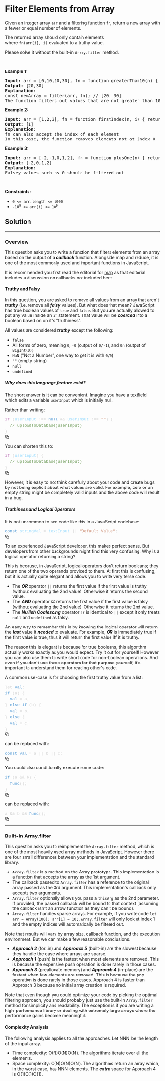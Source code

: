 <h1>Filter Elements from Array</h1>
<div class="px-5 pt-4"><div class="_1l1MA" data-track-load="qd_description_content"><p>Given an integer array&nbsp;<code>arr</code>&nbsp;and a filtering&nbsp;function&nbsp;<code>fn</code>,&nbsp;return&nbsp;a new array with a fewer or equal number of elements.</p>

<p>The returned array should only contain elements where&nbsp;<code>fn(arr[i],&nbsp;i)</code>&nbsp;evaluated to a truthy value.</p>

<p>Please solve it without the built-in <code>Array.filter</code> method.</p>

<p>&nbsp;</p>
<p><strong class="example">Example 1:</strong></p>

<pre><strong>Input:</strong> arr = [0,10,20,30], fn = function greaterThan10(n) { return n &gt; 10; }
<strong>Output:</strong> [20,30]
<strong>Explanation:</strong>
const newArray = filter(arr, fn); // [20, 30]
The function filters out values that are not greater than 10</pre>

<p><strong class="example">Example 2:</strong></p>

<pre><strong>Input:</strong> arr = [1,2,3], fn = function firstIndex(n, i) { return i === 0; }
<strong>Output:</strong> [1]
<strong>Explanation:</strong>
fn can also accept the index of each element
In this case, the function removes elements not at index 0
</pre>

<p><strong class="example">Example 3:</strong></p>

<pre><strong>Input:</strong> arr = [-2,-1,0,1,2], fn = function plusOne(n) { return n + 1 }
<strong>Output:</strong> [-2,0,1,2]
<strong>Explanation:</strong>
Falsey values such as 0 should be filtered out
</pre>

<p>&nbsp;</p>
<p><strong>Constraints:</strong></p>

<ul>
	<li><code>0 &lt;= arr.length &lt;= 1000</code></li>
	<li><code><font face="monospace">-10<sup>9</sup>&nbsp;&lt;= arr[i] &lt;= 10<sup>9</sup></font></code></li>
</ul>
</div></div>

<div class="_16yfq _2YoR3"><h2 id="solution">Solution</h2>
<hr>
<h3 id="overview">Overview</h3>
<p>This question asks you to write a function that filters elements from an array based on the output of a <em><strong>callback</strong></em> function. Alongside map and reduce, it is one of the most commonly used and important functions in JavaScript.</p>
<p>It is recommended you first read the editorial for <a href="https://leetcode.com/problems/apply-transform-over-each-element-in-array//editorial" target="_blank">map</a> as that editorial includes a discussion on callbacks not included here.</p>
<h4 id="truthy-and-falsy">Truthy and Falsy</h4>
<p>In this question, you are asked to remove all values from an array that aren't <em><strong>truthy</strong></em> (i.e. remove all <em><strong>falsy</strong></em> values). But what does that mean? JavaScript has true boolean values of <code>true</code> and <code>false</code>. But you are actually allowed to put any value inside an <code>if</code> statement. That value will be <em><strong>coerced</strong></em> into a boolean based on on it's "truthiness".</p>
<p>All values are considered <em><strong>truthy</strong></em> except the following:</p>
<ul>
<li><code>false</code></li>
<li>All forms of zero, meaning <code>0</code>, <code>-0</code> (output of <code>0/-1</code>), and <code>0n</code> (output of <code>BigInt(0)</code>)</li>
<li><code>NaN</code> ("Not a Number", one way to get it is with <code>0/0</code>)</li>
<li><code>""</code> (empty string)</li>
<li><code>null</code></li>
<li><code>undefined</code></li>
</ul>
<h5 id="why-does-this-language-feature-exist">Why does this language feature exist?</h5>
<p>The short answer is it can be convenient. Imagine you have a textfield which edits a variable <code>userInput</code> which is initially null.</p>
<p>Rather than writing:</p>
<div class="mb-6 rounded-lg px-3 py-2.5 font-menlo text-sm bg-fill-3 dark:bg-dark-fill-3"><div class="group relative" translate="no"><pre style="color: rgb(212, 212, 212); font-size: 13px; text-shadow: none; font-family: Menlo, Monaco, Consolas; direction: ltr; text-align: left; white-space: pre; word-spacing: normal; word-break: normal; line-height: 1.5; tab-size: 4; hyphens: none; padding: 0px; margin: 0px; overflow: auto; background: transparent;"><code class="language-javascript" style="color: rgb(156, 220, 254); font-size: 13px; text-shadow: none; font-family: Menlo, Monaco, Consolas, &quot;Andale Mono&quot;, &quot;Ubuntu Mono&quot;, &quot;Courier New&quot;, monospace; direction: ltr; text-align: left; white-space: pre; word-spacing: normal; word-break: normal; line-height: 1.5; tab-size: 4; hyphens: none;"><span><span class="token" style="color: rgb(197, 134, 192);">if</span><span> </span><span class="token" style="color: rgb(212, 212, 212);">(</span><span>userInput </span><span class="token" style="color: rgb(212, 212, 212);">!==</span><span> </span><span class="token null nil" style="color: rgb(86, 156, 214);">null</span><span> </span><span class="token" style="color: rgb(212, 212, 212);">&amp;&amp;</span><span> userInput </span><span class="token" style="color: rgb(212, 212, 212);">!==</span><span> </span><span class="token" style="color: rgb(206, 145, 120);">""</span><span class="token" style="color: rgb(212, 212, 212);">)</span><span> </span><span class="token" style="color: rgb(212, 212, 212);">{</span><span>
</span></span><span><span>  </span><span class="token" style="color: rgb(106, 153, 85);">// uploadToDatabase(userInput)</span><span>
</span></span><span><span></span><span class="token" style="color: rgb(212, 212, 212);">}</span></span></code></pre><div class="h-4 w-4 cursor-pointer absolute top-0 right-0"><svg xmlns="http://www.w3.org/2000/svg" viewBox="0 0 24 24" width="1em" height="1em" fill="currentColor" class="h-4 w-4 fill-gray-6 hover:fill-gray-7 dark:fill-dark-gray-6 dark:hover:fill-dark-gray-7 hidden group-hover:block"><path fill-rule="evenodd" d="M11.3 8.3H19a3 3 0 013 3V19a3 3 0 01-3 3h-7.7a3 3 0 01-3-3v-7.7a3 3 0 013-3zm0 2a1 1 0 00-1 1V19a1 1 0 001 1H19a1 1 0 001-1v-7.7a1 1 0 00-1-1h-7.7zm-5.6 3.4a1 1 0 110 2h-.9A2.8 2.8 0 012 12.9V4.8A2.8 2.8 0 014.8 2h8.1a2.8 2.8 0 012.8 2.8v.9a1 1 0 11-2 0v-.9a.8.8 0 00-.8-.8H4.8a.8.8 0 00-.8.8v8.1a.8.8 0 00.8.8h.9z" clip-rule="evenodd"></path></svg></div></div></div>
<p>You can shorten this to:</p>
<div class="mb-6 rounded-lg px-3 py-2.5 font-menlo text-sm bg-fill-3 dark:bg-dark-fill-3"><div class="group relative" translate="no"><pre style="color: rgb(212, 212, 212); font-size: 13px; text-shadow: none; font-family: Menlo, Monaco, Consolas; direction: ltr; text-align: left; white-space: pre; word-spacing: normal; word-break: normal; line-height: 1.5; tab-size: 4; hyphens: none; padding: 0px; margin: 0px; overflow: auto; background: transparent;"><code class="language-javascript" style="color: rgb(156, 220, 254); font-size: 13px; text-shadow: none; font-family: Menlo, Monaco, Consolas, &quot;Andale Mono&quot;, &quot;Ubuntu Mono&quot;, &quot;Courier New&quot;, monospace; direction: ltr; text-align: left; white-space: pre; word-spacing: normal; word-break: normal; line-height: 1.5; tab-size: 4; hyphens: none;"><span><span class="token" style="color: rgb(197, 134, 192);">if</span><span> </span><span class="token" style="color: rgb(212, 212, 212);">(</span><span>userInput</span><span class="token" style="color: rgb(212, 212, 212);">)</span><span> </span><span class="token" style="color: rgb(212, 212, 212);">{</span><span>
</span></span><span><span>  </span><span class="token" style="color: rgb(106, 153, 85);">// uploadToDatabase(userInput)</span><span>
</span></span><span><span></span><span class="token" style="color: rgb(212, 212, 212);">}</span></span></code></pre><div class="h-4 w-4 cursor-pointer absolute top-0 right-0"><svg xmlns="http://www.w3.org/2000/svg" viewBox="0 0 24 24" width="1em" height="1em" fill="currentColor" class="h-4 w-4 fill-gray-6 hover:fill-gray-7 dark:fill-dark-gray-6 dark:hover:fill-dark-gray-7 hidden group-hover:block"><path fill-rule="evenodd" d="M11.3 8.3H19a3 3 0 013 3V19a3 3 0 01-3 3h-7.7a3 3 0 01-3-3v-7.7a3 3 0 013-3zm0 2a1 1 0 00-1 1V19a1 1 0 001 1H19a1 1 0 001-1v-7.7a1 1 0 00-1-1h-7.7zm-5.6 3.4a1 1 0 110 2h-.9A2.8 2.8 0 012 12.9V4.8A2.8 2.8 0 014.8 2h8.1a2.8 2.8 0 012.8 2.8v.9a1 1 0 11-2 0v-.9a.8.8 0 00-.8-.8H4.8a.8.8 0 00-.8.8v8.1a.8.8 0 00.8.8h.9z" clip-rule="evenodd"></path></svg></div></div></div>
<p>However, it is easy to not think carefully about your code and create bugs by not being explicit about what values are valid. For example, zero or an empty string might be completely valid inputs and the above code will result in a bug.</p>
<h5 id="truthiness-and-logical-operators">Truthiness and Logical Operators</h5>
<p>It is not uncommon to see code like this in a JavaScript codebase:</p>
<div class="mb-6 rounded-lg px-3 py-2.5 font-menlo text-sm bg-fill-3 dark:bg-dark-fill-3"><div class="group relative" translate="no"><pre style="color: rgb(212, 212, 212); font-size: 13px; text-shadow: none; font-family: Menlo, Monaco, Consolas; direction: ltr; text-align: left; white-space: pre; word-spacing: normal; word-break: normal; line-height: 1.5; tab-size: 4; hyphens: none; padding: 0px; margin: 0px; overflow: auto; background: transparent;"><code class="language-javascript" style="color: rgb(156, 220, 254); font-size: 13px; text-shadow: none; font-family: Menlo, Monaco, Consolas, &quot;Andale Mono&quot;, &quot;Ubuntu Mono&quot;, &quot;Courier New&quot;, monospace; direction: ltr; text-align: left; white-space: pre; word-spacing: normal; word-break: normal; line-height: 1.5; tab-size: 4; hyphens: none;"><span><span class="token" style="color: rgb(86, 156, 214);">const</span><span> stringVal </span><span class="token" style="color: rgb(212, 212, 212);">=</span><span> textInput </span><span class="token" style="color: rgb(212, 212, 212);">||</span><span> </span><span class="token" style="color: rgb(206, 145, 120);">"Default Value"</span><span class="token" style="color: rgb(212, 212, 212);">;</span></span></code></pre><div class="h-4 w-4 cursor-pointer absolute top-0 right-0"><svg xmlns="http://www.w3.org/2000/svg" viewBox="0 0 24 24" width="1em" height="1em" fill="currentColor" class="h-4 w-4 fill-gray-6 hover:fill-gray-7 dark:fill-dark-gray-6 dark:hover:fill-dark-gray-7 hidden group-hover:block"><path fill-rule="evenodd" d="M11.3 8.3H19a3 3 0 013 3V19a3 3 0 01-3 3h-7.7a3 3 0 01-3-3v-7.7a3 3 0 013-3zm0 2a1 1 0 00-1 1V19a1 1 0 001 1H19a1 1 0 001-1v-7.7a1 1 0 00-1-1h-7.7zm-5.6 3.4a1 1 0 110 2h-.9A2.8 2.8 0 012 12.9V4.8A2.8 2.8 0 014.8 2h8.1a2.8 2.8 0 012.8 2.8v.9a1 1 0 11-2 0v-.9a.8.8 0 00-.8-.8H4.8a.8.8 0 00-.8.8v8.1a.8.8 0 00.8.8h.9z" clip-rule="evenodd"></path></svg></div></div></div>
<p>To an experienced JavaScript developer, this makes perfect sense. But developers from other backgrounds might find this very confusing. Why is a logical operator returning a string?</p>
<p>This is because, in JavaScript, logical operators don't return booleans; they return one of the two operands provided to them. At first this is confusing, but it is actually quite elegant and allows you to write very terse code.</p>
<ul>
<li>The <em><strong>OR</strong></em> operator <code>||</code> returns the first value if the first value is truthy (without evaluating the 2nd value). Otherwise it returns the second value.</li>
<li>The <em><strong>AND</strong></em> operator <code>&amp;&amp;</code> returns the first value if the first value is falsy (without evaluating the 2nd value). Otherwise it returns the 2nd value.</li>
<li>The <em><strong>Nullish Coalescing</strong></em> operator <code>??</code> is identical to <code>||</code> except it only treats <code>null</code> and <code>undefined</code> as falsy.</li>
</ul>
<p>An easy way to remember this is by knowing the logical operator will return the <em><strong>last</strong></em> value it <em><strong>needed</strong></em> to evaluate. For example, <em><strong>OR</strong></em> is immediately true if the first value is true, thus it will return the first value iff it is truthy.</p>
<p>The reason this is elegant is because for true booleans, this algorithm actually works exactly as you would expect. Try it out for yourself! However you can also use them to write short code for non-boolean operations. And even if you don't use these operators for that purpose yourself, it's important to understand them for reading other's code.</p>
<p>A common use-case is for choosing the first truthy value from a list:</p>
<div class="mb-6 rounded-lg px-3 py-2.5 font-menlo text-sm bg-fill-3 dark:bg-dark-fill-3"><div class="group relative" translate="no"><pre style="color: rgb(212, 212, 212); font-size: 13px; text-shadow: none; font-family: Menlo, Monaco, Consolas; direction: ltr; text-align: left; white-space: pre; word-spacing: normal; word-break: normal; line-height: 1.5; tab-size: 4; hyphens: none; padding: 0px; margin: 0px; overflow: auto; background: transparent;"><code class="language-scala" style="color: rgb(212, 212, 212); font-size: 13px; text-shadow: none; font-family: Menlo, Monaco, Consolas, &quot;Andale Mono&quot;, &quot;Ubuntu Mono&quot;, &quot;Courier New&quot;, monospace; direction: ltr; text-align: left; white-space: pre; word-spacing: normal; word-break: normal; line-height: 1.5; tab-size: 4; hyphens: none;"><span><span>let </span><span class="token" style="color: rgb(86, 156, 214);">val</span><span class="token" style="color: rgb(212, 212, 212);">;</span><span>
</span></span><span><span></span><span class="token" style="color: rgb(86, 156, 214);">if</span><span> </span><span class="token" style="color: rgb(212, 212, 212);">(</span><span>a</span><span class="token" style="color: rgb(212, 212, 212);">)</span><span> </span><span class="token" style="color: rgb(212, 212, 212);">{</span><span>
</span></span><span><span>  </span><span class="token" style="color: rgb(86, 156, 214);">val</span><span> </span><span class="token" style="color: rgb(212, 212, 212);">=</span><span> a</span><span class="token" style="color: rgb(212, 212, 212);">;</span><span>
</span></span><span><span></span><span class="token" style="color: rgb(212, 212, 212);">}</span><span> </span><span class="token" style="color: rgb(86, 156, 214);">else</span><span> </span><span class="token" style="color: rgb(86, 156, 214);">if</span><span> </span><span class="token" style="color: rgb(212, 212, 212);">(</span><span>b</span><span class="token" style="color: rgb(212, 212, 212);">)</span><span> </span><span class="token" style="color: rgb(212, 212, 212);">{</span><span>
</span></span><span><span>  </span><span class="token" style="color: rgb(86, 156, 214);">val</span><span> </span><span class="token" style="color: rgb(212, 212, 212);">=</span><span> b</span><span class="token" style="color: rgb(212, 212, 212);">;</span><span>
</span></span><span><span></span><span class="token" style="color: rgb(212, 212, 212);">}</span><span> </span><span class="token" style="color: rgb(86, 156, 214);">else</span><span> </span><span class="token" style="color: rgb(212, 212, 212);">{</span><span>
</span></span><span><span>  </span><span class="token" style="color: rgb(86, 156, 214);">val</span><span> </span><span class="token" style="color: rgb(212, 212, 212);">=</span><span> c</span><span class="token" style="color: rgb(212, 212, 212);">;</span><span>
</span></span><span><span></span><span class="token" style="color: rgb(212, 212, 212);">}</span></span></code></pre><div class="h-4 w-4 cursor-pointer absolute top-0 right-0"><svg xmlns="http://www.w3.org/2000/svg" viewBox="0 0 24 24" width="1em" height="1em" fill="currentColor" class="h-4 w-4 fill-gray-6 hover:fill-gray-7 dark:fill-dark-gray-6 dark:hover:fill-dark-gray-7 hidden group-hover:block"><path fill-rule="evenodd" d="M11.3 8.3H19a3 3 0 013 3V19a3 3 0 01-3 3h-7.7a3 3 0 01-3-3v-7.7a3 3 0 013-3zm0 2a1 1 0 00-1 1V19a1 1 0 001 1H19a1 1 0 001-1v-7.7a1 1 0 00-1-1h-7.7zm-5.6 3.4a1 1 0 110 2h-.9A2.8 2.8 0 012 12.9V4.8A2.8 2.8 0 014.8 2h8.1a2.8 2.8 0 012.8 2.8v.9a1 1 0 11-2 0v-.9a.8.8 0 00-.8-.8H4.8a.8.8 0 00-.8.8v8.1a.8.8 0 00.8.8h.9z" clip-rule="evenodd"></path></svg></div></div></div>
<p>can be replaced with:</p>
<div class="mb-6 rounded-lg px-3 py-2.5 font-menlo text-sm bg-fill-3 dark:bg-dark-fill-3"><div class="group relative" translate="no"><pre style="color: rgb(212, 212, 212); font-size: 13px; text-shadow: none; font-family: Menlo, Monaco, Consolas; direction: ltr; text-align: left; white-space: pre; word-spacing: normal; word-break: normal; line-height: 1.5; tab-size: 4; hyphens: none; padding: 0px; margin: 0px; overflow: auto; background: transparent;"><code class="language-kotlin" style="color: rgb(212, 212, 212); font-size: 13px; text-shadow: none; font-family: Menlo, Monaco, Consolas, &quot;Andale Mono&quot;, &quot;Ubuntu Mono&quot;, &quot;Courier New&quot;, monospace; direction: ltr; text-align: left; white-space: pre; word-spacing: normal; word-break: normal; line-height: 1.5; tab-size: 4; hyphens: none;"><span><span class="token" style="color: rgb(86, 156, 214);">const</span><span> </span><span class="token" style="color: rgb(86, 156, 214);">val</span><span> </span><span class="token" style="color: rgb(212, 212, 212);">=</span><span> a </span><span class="token" style="color: rgb(212, 212, 212);">||</span><span> b </span><span class="token" style="color: rgb(212, 212, 212);">||</span><span> c</span><span class="token" style="color: rgb(212, 212, 212);">;</span></span></code></pre><div class="h-4 w-4 cursor-pointer absolute top-0 right-0"><svg xmlns="http://www.w3.org/2000/svg" viewBox="0 0 24 24" width="1em" height="1em" fill="currentColor" class="h-4 w-4 fill-gray-6 hover:fill-gray-7 dark:fill-dark-gray-6 dark:hover:fill-dark-gray-7 hidden group-hover:block"><path fill-rule="evenodd" d="M11.3 8.3H19a3 3 0 013 3V19a3 3 0 01-3 3h-7.7a3 3 0 01-3-3v-7.7a3 3 0 013-3zm0 2a1 1 0 00-1 1V19a1 1 0 001 1H19a1 1 0 001-1v-7.7a1 1 0 00-1-1h-7.7zm-5.6 3.4a1 1 0 110 2h-.9A2.8 2.8 0 012 12.9V4.8A2.8 2.8 0 014.8 2h8.1a2.8 2.8 0 012.8 2.8v.9a1 1 0 11-2 0v-.9a.8.8 0 00-.8-.8H4.8a.8.8 0 00-.8.8v8.1a.8.8 0 00.8.8h.9z" clip-rule="evenodd"></path></svg></div></div></div>
<p>You could also conditionally execute some code:</p>
<div class="mb-6 rounded-lg px-3 py-2.5 font-menlo text-sm bg-fill-3 dark:bg-dark-fill-3"><div class="group relative" translate="no"><pre style="color: rgb(212, 212, 212); font-size: 13px; text-shadow: none; font-family: Menlo, Monaco, Consolas; direction: ltr; text-align: left; white-space: pre; word-spacing: normal; word-break: normal; line-height: 1.5; tab-size: 4; hyphens: none; padding: 0px; margin: 0px; overflow: auto; background: transparent;"><code class="language-go" style="color: rgb(212, 212, 212); font-size: 13px; text-shadow: none; font-family: Menlo, Monaco, Consolas, &quot;Andale Mono&quot;, &quot;Ubuntu Mono&quot;, &quot;Courier New&quot;, monospace; direction: ltr; text-align: left; white-space: pre; word-spacing: normal; word-break: normal; line-height: 1.5; tab-size: 4; hyphens: none;"><span><span class="token" style="color: rgb(86, 156, 214);">if</span><span> </span><span class="token" style="color: rgb(212, 212, 212);">(</span><span>a </span><span class="token" style="color: rgb(212, 212, 212);">&amp;&amp;</span><span> b</span><span class="token" style="color: rgb(212, 212, 212);">)</span><span> </span><span class="token" style="color: rgb(212, 212, 212);">{</span><span>
</span></span><span><span>  </span><span class="token" style="color: rgb(86, 156, 214);">func</span><span class="token" style="color: rgb(212, 212, 212);">(</span><span class="token" style="color: rgb(212, 212, 212);">)</span><span class="token" style="color: rgb(212, 212, 212);">;</span><span>
</span></span><span><span></span><span class="token" style="color: rgb(212, 212, 212);">}</span></span></code></pre><div class="h-4 w-4 cursor-pointer absolute top-0 right-0"><svg xmlns="http://www.w3.org/2000/svg" viewBox="0 0 24 24" width="1em" height="1em" fill="currentColor" class="h-4 w-4 fill-gray-6 hover:fill-gray-7 dark:fill-dark-gray-6 dark:hover:fill-dark-gray-7 hidden group-hover:block"><path fill-rule="evenodd" d="M11.3 8.3H19a3 3 0 013 3V19a3 3 0 01-3 3h-7.7a3 3 0 01-3-3v-7.7a3 3 0 013-3zm0 2a1 1 0 00-1 1V19a1 1 0 001 1H19a1 1 0 001-1v-7.7a1 1 0 00-1-1h-7.7zm-5.6 3.4a1 1 0 110 2h-.9A2.8 2.8 0 012 12.9V4.8A2.8 2.8 0 014.8 2h8.1a2.8 2.8 0 012.8 2.8v.9a1 1 0 11-2 0v-.9a.8.8 0 00-.8-.8H4.8a.8.8 0 00-.8.8v8.1a.8.8 0 00.8.8h.9z" clip-rule="evenodd"></path></svg></div></div></div>
<p>can be replaced with:</p>
<div class="mb-6 rounded-lg px-3 py-2.5 font-menlo text-sm bg-fill-3 dark:bg-dark-fill-3"><div class="group relative" translate="no"><pre style="color: rgb(212, 212, 212); font-size: 13px; text-shadow: none; font-family: Menlo, Monaco, Consolas; direction: ltr; text-align: left; white-space: pre; word-spacing: normal; word-break: normal; line-height: 1.5; tab-size: 4; hyphens: none; padding: 0px; margin: 0px; overflow: auto; background: transparent;"><code class="language-go" style="color: rgb(212, 212, 212); font-size: 13px; text-shadow: none; font-family: Menlo, Monaco, Consolas, &quot;Andale Mono&quot;, &quot;Ubuntu Mono&quot;, &quot;Courier New&quot;, monospace; direction: ltr; text-align: left; white-space: pre; word-spacing: normal; word-break: normal; line-height: 1.5; tab-size: 4; hyphens: none;"><span><span>a </span><span class="token" style="color: rgb(212, 212, 212);">&amp;&amp;</span><span> b </span><span class="token" style="color: rgb(212, 212, 212);">&amp;&amp;</span><span> </span><span class="token" style="color: rgb(86, 156, 214);">func</span><span class="token" style="color: rgb(212, 212, 212);">(</span><span class="token" style="color: rgb(212, 212, 212);">)</span><span class="token" style="color: rgb(212, 212, 212);">;</span></span></code></pre><div class="h-4 w-4 cursor-pointer absolute top-0 right-0"><svg xmlns="http://www.w3.org/2000/svg" viewBox="0 0 24 24" width="1em" height="1em" fill="currentColor" class="h-4 w-4 fill-gray-6 hover:fill-gray-7 dark:fill-dark-gray-6 dark:hover:fill-dark-gray-7 hidden group-hover:block"><path fill-rule="evenodd" d="M11.3 8.3H19a3 3 0 013 3V19a3 3 0 01-3 3h-7.7a3 3 0 01-3-3v-7.7a3 3 0 013-3zm0 2a1 1 0 00-1 1V19a1 1 0 001 1H19a1 1 0 001-1v-7.7a1 1 0 00-1-1h-7.7zm-5.6 3.4a1 1 0 110 2h-.9A2.8 2.8 0 012 12.9V4.8A2.8 2.8 0 014.8 2h8.1a2.8 2.8 0 012.8 2.8v.9a1 1 0 11-2 0v-.9a.8.8 0 00-.8-.8H4.8a.8.8 0 00-.8.8v8.1a.8.8 0 00.8.8h.9z" clip-rule="evenodd"></path></svg></div></div></div>
<hr>
<h3 id="built-in-arrayfilter">Built-in Array.filter</h3>
<p>This question asks you to reimplement the <code>Array.filter</code> method, which is one of the most heavily used array methods in JavaScript. However there are four small differences between your implementation and the standard library.</p>
<ul>
<li><code>Array.filter</code> is a method on the Array prototype. This implementation is a function that accepts the array as the 1st argument.</li>
<li>The callback passed to <code>Array.filter</code> has a reference to the original array passed as the 3rd argument. This implementation's callback only accepts two arguments.</li>
<li><code>Array.filter</code> optionally allows you pass a <code>thisArg</code> as the 2nd parameter. If provided, the passed callback will be bound to that context (assuming the callback isn't an arrow function as they can't be bound).</li>
<li><code>Array.filter</code> handles sparse arrays. For example, if you write code <code>let arr = Array(100); arr[1] = 10;</code>, <code>Array.filter</code> will only look at index 1 and the empty indices will automatically be filtered out.</li>
</ul>

<p>Note that results will vary by array size, callback function, and the execution environment. But we can make a few reasonable conclusions.</p>
<ul>
<li><em><strong>Approach 2</strong></em> (for..in) and <em><strong>Approach 5</strong></em> (built-in) are the slowest because they handle the case where arrays are sparse.</li>
<li><em><strong>Approach 1</strong></em> (push) is the fastest when most elements are removed. This is because the expensive push operation is done rarely in those cases.</li>
<li><em><strong>Approach 3</strong></em> (preallocate memory) and <em><strong>Approach 4</strong></em> (in-place) are the fastest when few elements are removed. This is because the pop operation is done rarely in those cases. Approach 4 is faster than Approach 3 because no initial array creation is required.</li>
</ul>
<p>Note that even though you could optimize your code by picking the optimal filtering approach, you should probably just use the built-in <code>Array.filter</code> method for simplicity and readability. The exception is if you are writing a high-performance library or dealing with extremely large arrays where the performance gains become meaningful.</p>
<h4 id="complexity-analysis">Complexity Analysis</h4>
<p>The following analysis applies to all the approaches. Let <span class="math math-inline"><span class="katex"><span class="katex-mathml">NN</span><span class="katex-html" aria-hidden="true"><span class="base"><span class="strut" style="height: 0.6833em;"></span><span class="mord mathnormal" style="margin-right: 0.10903em;">N</span></span></span></span></span> be the length of the input array.</p>
<ul>
<li>Time complexity: <span class="math math-inline"><span class="katex"><span class="katex-mathml">O(N)O(N)</span><span class="katex-html" aria-hidden="true"><span class="base"><span class="strut" style="height: 1em; vertical-align: -0.25em;"></span><span class="mord mathnormal" style="margin-right: 0.02778em;">O</span><span class="mopen">(</span><span class="mord mathnormal" style="margin-right: 0.10903em;">N</span><span class="mclose">)</span></span></span></span></span>. The algorithms iterate over all the elements.</li>
<li>Space complexity: <span class="math math-inline"><span class="katex"><span class="katex-mathml">O(N)O(N)</span><span class="katex-html" aria-hidden="true"><span class="base"><span class="strut" style="height: 1em; vertical-align: -0.25em;"></span><span class="mord mathnormal" style="margin-right: 0.02778em;">O</span><span class="mopen">(</span><span class="mord mathnormal" style="margin-right: 0.10903em;">N</span><span class="mclose">)</span></span></span></span></span>. The algorithms return an array which, in the worst case, has <span class="math math-inline"><span class="katex"><span class="katex-mathml">NN</span><span class="katex-html" aria-hidden="true"><span class="base"><span class="strut" style="height: 0.6833em;"></span><span class="mord mathnormal" style="margin-right: 0.10903em;">N</span></span></span></span></span> elements. The <em><strong>extra</strong></em> space for Approach 4 is <span class="math math-inline"><span class="katex"><span class="katex-mathml">O(1)O(1)</span><span class="katex-html" aria-hidden="true"><span class="base"><span class="strut" style="height: 1em; vertical-align: -0.25em;"></span><span class="mord mathnormal" style="margin-right: 0.02778em;">O</span><span class="mopen">(</span><span class="mord">1</span><span class="mclose">)</span></span></span></span></span>.</li>
</ul></div>